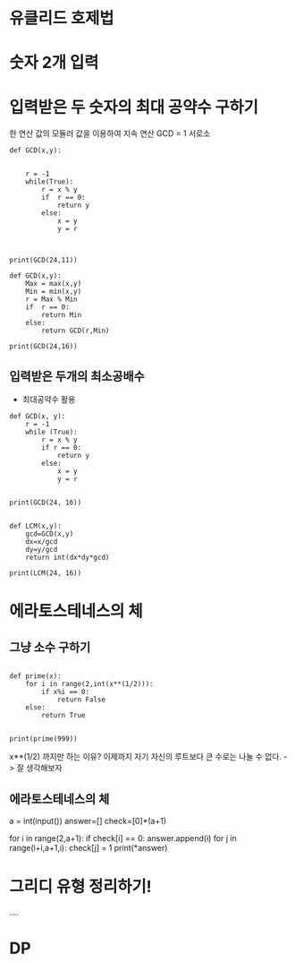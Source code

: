 # 유클리드 호제법
# 숫자 2개 입력
# 입력받은 두 숫자의 최대 공약수 구하기


한 연산 값의 모듈러 값을 이용하여
지속 연산
GCD = 1 서로소

```
def GCD(x,y):

    
    r = -1
    while(True):
        r = x % y
        if  r == 0:
            return y
        else:
            x = y
            y = r



print(GCD(24,11))
```

```
def GCD(x,y):
    Max = max(x,y)
    Min = min(x,y)
    r = Max % Min
    if  r == 0:
        return Min
    else:
        return GCD(r,Min)

print(GCD(24,16))

```

## 입력받은 두개의 최소공배수
* 최대공약수 활용

```
def GCD(x, y):
    r = -1
    while (True):
        r = x % y
        if r == 0:
            return y
        else:
            x = y
            y = r


print(GCD(24, 16))


def LCM(x,y):
    gcd=GCD(x,y)
    dx=x/gcd
    dy=y/gcd
    return int(dx*dy*gcd)

print(LCM(24, 16))
```



# 에라토스테네스의 체

## 그냥 소수 구하기

```

def prime(x):
    for i in range(2,int(x**(1/2))):
        if x%i == 0:
            return False
    else:
        return True


print(prime(999))
```
x**(1/2) 까지만 하는 이유?
 이제까지 자기 자신의 루트보다 큰 수로는 나눌 수 없다. -> 잘 생각해보자

 

## 에라토스테네스의 체


a = int(input())
answer=[]
check=[0]*(a+1)

for i in range(2,a+1):
if check[i] == 0:
  answer.append(i)
for j in range(i+i,a+1,i):
  check[j] = 1
print(*answer)

# 그리디 유형 정리하기!
....



# DP
